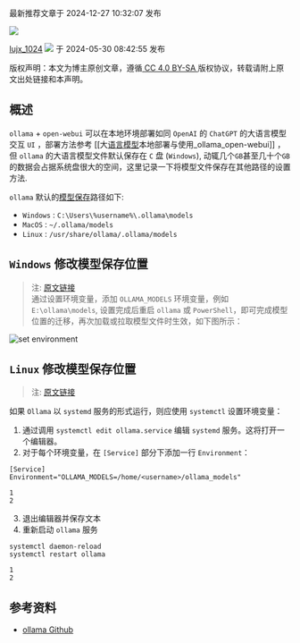 最新推荐文章于 2024-12-27 10:32:07 发布

![](https://csdnimg.cn/release/blogv2/dist/pc/img/original.png)

[lujx\_1024](https://blog.csdn.net/LJX_ahut "lujx_1024") ![](https://csdnimg.cn/release/blogv2/dist/pc/img/newCurrentTime2.png) 于 2024-05-30 08:42:55 发布

版权声明：本文为博主原创文章，遵循[ CC 4.0 BY-SA ](http://creativecommons.org/licenses/by-sa/4.0/)版权协议，转载请附上原文出处链接和本声明。

## []()[]()概述

`ollama` + `open-webui` 可以在本地环境部署如同 `OpenAI` 的 `ChatGPT` 的大语言模型交互 `UI` ，部署方法参考 \[\[大[语言模型](https://so.csdn.net/so/search?q=%E8%AF%AD%E8%A8%80%E6%A8%A1%E5%9E%8B\&spm=1001.2101.3001.7020)本地部署与使用\_ollama\_open-webui]] ，但 `ollama` 的大语言模型文件默认保存在 `C` 盘 (`Windows`), 动辄几个`GB`甚至几十个`GB`的数据会占据系统盘很大的空间，这里记录一下将模型文件保存在其他路径的设置方法.

`ollama` 默认的[模型保存](https://so.csdn.net/so/search?q=%E6%A8%A1%E5%9E%8B%E4%BF%9D%E5%AD%98\&spm=1001.2101.3001.7020)路径如下:

* `Windows` : `C:\Users\%username%\.ollama\models`
* `MacOS` : `~/.ollama/models`
* `Linux` : `/usr/share/ollama/.ollama/models`

## []()[]()`Windows` 修改模型保存位置

> 注: [原文链接](https://github.com/ollama/ollama/blob/main/docs/faq.md#where-are-models-stored)\
> 通过设置环境变量，添加 `OLLAMA_MODELS` 环境变量，例如 `E:\ollama\models`, 设置完成后重启 `ollama` 或 `PowerShell`，即可完成模型位置的迁移，再次加载或拉取模型文件时生效，如下图所示：

![set environment](https://i-blog.csdnimg.cn/blog_migrate/3f029d7baadd93ced7f269d2ea502033.png)

## []()[]()`Linux` 修改模型保存位置

> 注: [原文链接](https://github.com/ollama/ollama/blob/main/docs/faq.md#setting-environment-variables-on-linux)

如果 `Ollama` 以 `systemd` 服务的形式运行，则应使用 `systemctl` 设置环境变量：

1. 通过调用 `systemctl edit ollama.service` 编辑 `systemd` 服务。这将打开一个编辑器。
2. 对于每个环境变量，在 `[Service]` 部分下添加一行 `Environment`：

```
[Service]
Environment="OLLAMA_MODELS=/home/<username>/ollama_models"

1
2
```

3. 退出编辑器并保存文本
4. 重新启动 `ollama` 服务

```
systemctl daemon-reload
systemctl restart ollama

1
2
```

## []()[]()参考资料

* [ollama Github](https://github.com/ollama/ollama/blob/main/docs/faq.md)
